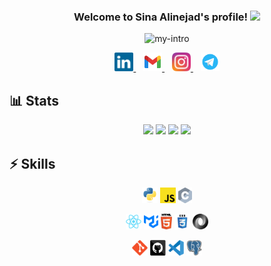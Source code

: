 <h3 align="center">
  Welcome to Sina Alinejad's profile!
  <img src="https://media.giphy.com/media/hvRJCLFzcasrR4ia7z/giphy.gif" width="28">
</h3>

<p align="center">
  <img src="https://readme-typing-svg.demolab.com?font=Fira+Code&pause=1000&color=451BF7&background=FF2D8300&center=true&width=435&lines=A+CE+Undergrad+Student;An+AI+Enthusiast" alt="my-intro" />
</p>

<p align="center">
  <a href="https://www.linkedin.com/in/sina-alinejad/" title="LinkedIn">
    <img width="30" src="images/linkedin.svg">
  </a>
  &nbsp;&nbsp;
  <a href="mailto:sinaalinejad4@gmail.com" title="Email">
    <img width="30" src="images/gmail.svg">
  </a>
  &nbsp;&nbsp;
  <a href="https://www.instagram.com/sina_alinejad_81" title="Instagram">
    <img width="30" src="images/instagram.svg">
  </a>
  &nbsp;&nbsp;
  <a href="https://t.me/sinaAlj/" title="Telegram">
    <img width="30" src="images/telegram.svg">
  </a>
</p>

<!-- <p align="center">
  <img src="https://visitor-badge.glitch.me/badge?page_id=ali-sedaghi" alt="visitors">
</p> -->


## 📊 Stats

<p align="center">
  <img width="352.5" src="https://streak-stats.demolab.com/?user=sinaalinejad&theme=dark&hide_border=true" />
  
  <img src="https://github-readme-activity-graph.cyclic.app/graph/?username=sinaalinejad&theme=dark&bg_color=151515&color=ffc57d&line=FA8B00&point=FDFDFD&hide_border=true" width="396.5"/>
  
  <img width="434.5" src="https://github-readme-stats.vercel.app/api?username=sinaalinejad&text_bold=false&count_private=true&include_all_commits=true&show_icons=true&theme=dark&title_color=FA8B00&icon_color=FA8B00&text_color=FDFDFD&hide_border=true" />
  
  <img width="314.5" src="https://github-readme-stats.vercel.app/api/top-langs/?username=sinaalinejad&langs_count=8&layout=compact&theme=dark&hide_border=true&title_color=FA8B00&hide=jupyter%20notebook&exclude_repo=Berkeley-CS188-Projects,IUST-MicroLab-Assignments,XO-ATmega32,IoT-Sound-Level-Monitor,SmartRoom-ARM-STM32" />
</p>


## ⚡ Skills

<p align="center">
  <code><img title="Python" height="25" src="images/python.svg"></code>
  <code><img title="Javascript" height="25" src="images/javascript.svg"></code>
<!--   <code><img title="Java" height="25" src="images/java.svg"></code> -->
  <code><img title="C" height="25" src="images/c.svg"></code>
<!--   <code><img title="LaTeX" height="25" src="images/latex.svg"></code> -->
</p>

<!-- <p align="center">
  <code><img title="Tensorflow" height="25" src="images/tensorflow.svg"></code>
  <code><img title="PyTorch" height="25" src="images/pytorch.svg"></code>
  <code><img title="Keras" height="25" src="images/keras.svg"></code>
  <code><img title="scikit-learn" height="25" src="images/sklearn.svg"></code>
  <code><img title="NumPy" height="25" src="images/numpy.svg"></code>
  <code><img title="Matplotlib" height="25" src="images/matplotlib.svg"></code>
  <code><img title="OpenCV" height="25" src="images/opencv.svg"></code>
  <code><img title="Google Colab" height="25" src="images/colab.svg"></code>
</p> -->

<p align="center">
  <code><img title="React" height="25" src="images/react.svg"></code>
<!--   <code><img title="Redux" height="25" src="images/redux.svg"></code> -->
  <code><img title="MUI" height="25" src="images/mui.svg"></code>
  <code><img title="HTML5" height="25" src="images/html.svg"></code>
  <code><img title="CSS" height="25" src="images/css.svg"></code>
<!--   <code><img title="SASS" height="25" src="images/sass.svg"></code> -->
  <code><img title="JSON" height="25" src="images/json.svg"></code>
</p>

<p align="center">
  <code><img title="Git" height="25" src="images/git.svg"></code>
  <code><img title="GitHub" height="25" src="images/github.svg"></code>
<!--   <code><img title="Scrum" height="25" src="images/scrum.png"></code> -->
  <code><img title="VSCode" height="25" src="images/vscode.svg"></code>
<!--   <code><img title="ANTLR" height="25" src="images/antlr.svg"></code> -->
  <code><img title="PostgreSQL" height="25" src="images/postgresql.svg"></code>
<!--   <code><img title="Linux" height="25" src="images/linux.svg"></code> -->
<!--   <code><img title="Docker" height="25" src="images/docker.svg"></code> -->
</p>


<!-- ## ⭐️ Projects and Contributions
 -->
<!-- ### Computer Vision & Image Processing -->
  <!-- <p align="center">
  <a href="https://github.com/ali-sedaghi/RetinaFace-Emotion-Detection">
    <img width="278" src="https://denvercoder1-github-readme-stats.vercel.app/api/pin/?username=ali-sedaghi&repo=RetinaFace-Emotion-Detection&theme=dark&title_color=FA8B00&icon_color=FA8B00&text_color=FDFDFD&hide_border=true">
  </a>

  <a href="https://github.com/ali-sedaghi/CardNumber-DeepOCR">
    <img width="278" src="https://denvercoder1-github-readme-stats.vercel.app/api/pin/?username=ali-sedaghi&repo=CardNumber-DeepOCR&theme=dark&title_color=FA8B00&icon_color=FA8B00&text_color=FDFDFD&hide_border=true">
  </a>

  <a href="https://github.com/ali-sedaghi/Seam-Carving">
    <img width="278" src="https://denvercoder1-github-readme-stats.vercel.app/api/pin/?username=ali-sedaghi&repo=Seam-Carving&theme=dark&title_color=FA8B00&icon_color=FA8B00&text_color=FDFDFD&hide_border=true">
  </a>

  <a href="https://github.com/ali-sedaghi/Facial-Landmark-Detection">
    <img width="278" src="https://denvercoder1-github-readme-stats.vercel.app/api/pin/?username=ali-sedaghi&repo=Facial-Landmark-Detection&theme=dark&title_color=FA8B00&icon_color=FA8B00&text_color=FDFDFD&hide_border=true">
  </a>

  <a href="https://github.com/ali-sedaghi/RoI-ResNet">
    <img width="278" src="https://denvercoder1-github-readme-stats.vercel.app/api/pin/?username=ali-sedaghi&repo=RoI-ResNet&theme=dark&title_color=FA8B00&icon_color=FA8B00&text_color=FDFDFD&hide_border=true">
  </a>

  <a href="https://github.com/ali-sedaghi/AffectNet-Trainer">
    <img width="278" src="https://denvercoder1-github-readme-stats.vercel.app/api/pin/?username=ali-sedaghi&repo=AffectNet-Trainer&theme=dark&title_color=FA8B00&icon_color=FA8B00&text_color=FDFDFD&hide_border=true">
  </a>

  <a href="https://github.com/ali-sedaghi/FaceNet-FER2013">
    <img width="278" src="https://denvercoder1-github-readme-stats.vercel.app/api/pin/?username=ali-sedaghi&repo=FaceNet-FER2013&theme=dark&title_color=FA8B00&icon_color=FA8B00&text_color=FDFDFD&hide_border=true">
  </a>

  <a href="https://github.com/ali-sedaghi/ResNet50-CIFAR10-FER2013">
    <img width="278" src="https://denvercoder1-github-readme-stats.vercel.app/api/pin/?username=ali-sedaghi&repo=ResNet50-CIFAR10-FER2013&theme=dark&title_color=FA8B00&icon_color=FA8B00&text_color=FDFDFD&hide_border=true">
  </a>
</p> -->

  <!-- <a href="[#LINK]">
    <img width="278" src="https://denvercoder1-github-readme-stats.vercel.app/api/pin/?username=ali-sedaghi&repo=[#NAME]&theme=dark&title_color=FA8B00&icon_color=FA8B00&text_color=FDFDFD&hide_border=true">
  </a> -->
